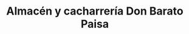 ---
title: "Almacén y cacharrería Don Barato Paisa"
url: /orocue/almacen-y-cacharreria-don-barato-paisa/
shop: Dorfladen
---
